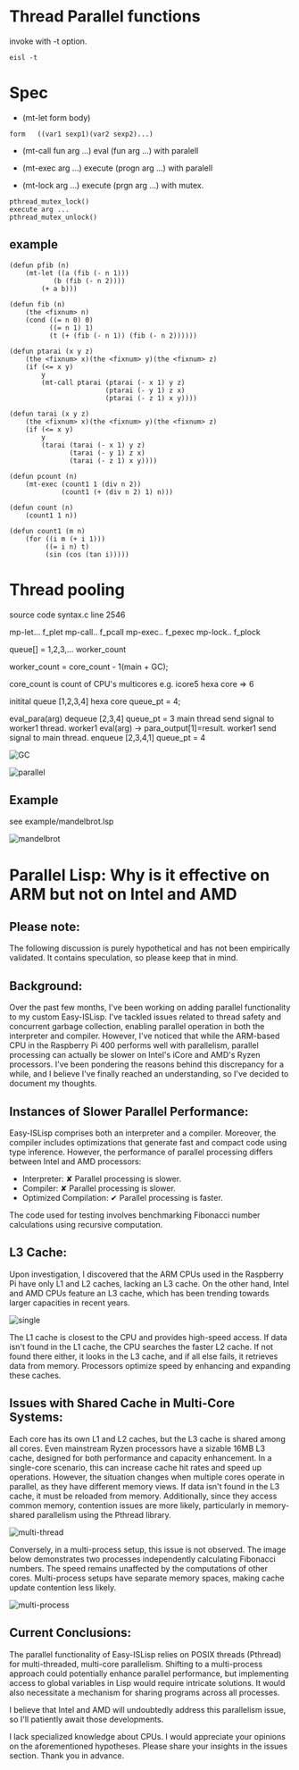 # Thread Parallel functions

invoke with -t option.

```
eisl -t
```

# Spec

- (mt-let form body)  

```
form   ((var1 sexp1)(var2 sexp2)...)
```
- (mt-call fun arg ...)
eval (fun arg ...) with paralell

- (mt-exec arg ...)
execute (progn arg ...) with paralell

- (mt-lock arg ...)
execute (prgn arg ...) with mutex. 

```
pthread_mutex_lock()
execute arg ...
pthread_mutex_unlock()
```

## example

```
(defun pfib (n)
    (mt-let ((a (fib (- n 1)))
           (b (fib (- n 2))))
        (+ a b)))

(defun fib (n)
    (the <fixnum> n) 
    (cond ((= n 0) 0)
          ((= n 1) 1)
          (t (+ (fib (- n 1)) (fib (- n 2))))))

(defun ptarai (x y z)
    (the <fixnum> x)(the <fixnum> y)(the <fixnum> z)
    (if (<= x y)
        y
        (mt-call ptarai (ptarai (- x 1) y z)
                        (ptarai (- y 1) z x)
                        (ptarai (- z 1) x y))))

(defun tarai (x y z)
    (the <fixnum> x)(the <fixnum> y)(the <fixnum> z)
    (if (<= x y)
        y
        (tarai (tarai (- x 1) y z)
               (tarai (- y 1) z x)
               (tarai (- z 1) x y))))

(defun pcount (n)
    (mt-exec (count1 1 (div n 2))
             (count1 (+ (div n 2) 1) n)))

(defun count (n)
    (count1 1 n))

(defun count1 (m n)
    (for ((i m (+ i 1)))
         ((= i n) t)
         (sin (cos (tan i)))))

```

# Thread pooling
source code syntax.c line 2546

mp-let... f_plet
mp-call.. f_pcall
mp-exec.. f_pexec
mp-lock.. f_plock

queue[] = 1,2,3,... worker_count

worker_count = core_count - 1(main + GC);

core_count is count of CPU's multicores
e.g. icore5 hexa core => 6

initital
queue  [1,2,3,4]  hexa core
queue_pt = 4;

eval_para(arg)
dequeue [2,3,4]
queue_pt = 3
main thread send signal to worker1 thread.
worker1 eval(arg) -> para_output[1]=result.
worker1 send signal to main thread.
enqueue [2,3,4,1]
queue_pt = 4

![GC](para1.png)

![parallel](para1.png)

## Example
see example/mandelbrot.lsp

![mandelbrot](mandelbrot.png)


# Parallel Lisp: Why is it effective on ARM but not on Intel and AMD
## Please note:
The following discussion is purely hypothetical and has not been empirically validated. It contains speculation, so please keep that in mind.

## Background:
Over the past few months, I've been working on adding parallel functionality to my custom Easy-ISLisp. I've tackled issues related to thread safety and concurrent garbage collection, enabling parallel operation in both the interpreter and compiler. However, I've noticed that while the ARM-based CPU in the Raspberry Pi 400 performs well with parallelism, parallel processing can actually be slower on Intel's iCore and AMD's Ryzen processors. I've been pondering the reasons behind this discrepancy for a while, and I believe I've finally reached an understanding, so I've decided to document my thoughts.

## Instances of Slower Parallel Performance:
Easy-ISLisp comprises both an interpreter and a compiler. Moreover, the compiler includes optimizations that generate fast and compact code using type inference. However, the performance of parallel processing differs between Intel and AMD processors:

- Interpreter: ✘ Parallel processing is slower.
- Compiler: ✘ Parallel processing is slower.
- Optimized Compilation: ✔ Parallel processing is faster.

The code used for testing involves benchmarking Fibonacci number calculations using recursive computation.

## L3 Cache:
Upon investigation, I discovered that the ARM CPUs used in the Raspberry Pi have only L1 and L2 caches, lacking an L3 cache. On the other hand, Intel and AMD CPUs feature an L3 cache, which has been trending towards larger capacities in recent years.

![single](para3.png)

The L1 cache is closest to the CPU and provides high-speed access. If data isn't found in the L1 cache, the CPU searches the faster L2 cache. If not found there either, it looks in the L3 cache, and if all else fails, it retrieves data from memory. Processors optimize speed by enhancing and expanding these caches.

## Issues with Shared Cache in Multi-Core Systems:
Each core has its own L1 and L2 caches, but the L3 cache is shared among all cores. Even mainstream Ryzen processors have a sizable 16MB L3 cache, designed for both performance and capacity enhancement. In a single-core scenario, this can increase cache hit rates and speed up operations. However, the situation changes when multiple cores operate in parallel, as they have different memory views. If data isn't found in the L3 cache, it must be reloaded from memory. Additionally, since they access common memory, contention issues are more likely, particularly in memory-shared parallelism using the Pthread library.

![multi-thread](para4.png)

Conversely, in a multi-process setup, this issue is not observed. The image below demonstrates two processes independently calculating Fibonacci numbers. The speed remains unaffected by the computations of other cores. Multi-process setups have separate memory spaces, making cache update contention less likely.

![multi-process](para5.png)

## Current Conclusions:
The parallel functionality of Easy-ISLisp relies on POSIX threads (Pthread) for multi-threaded, multi-core parallelism. Shifting to a multi-process approach could potentially enhance parallel performance, but implementing access to global variables in Lisp would require intricate solutions. It would also necessitate a mechanism for sharing programs across all processes.

I believe that Intel and AMD will undoubtedly address this parallelism issue, so I'll patiently await those developments.

I lack specialized knowledge about CPUs. I would appreciate your opinions on the aforementioned hypotheses. Please share your insights in the issues section. Thank you in advance.
